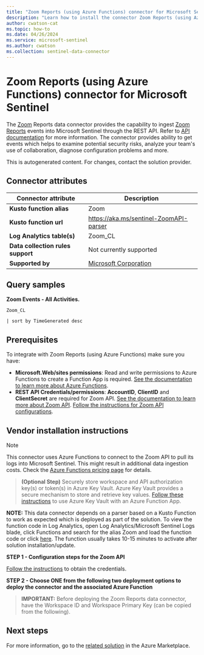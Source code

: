 ```yaml
---
title: "Zoom Reports (using Azure Functions) connector for Microsoft Sentinel"
description: "Learn how to install the connector Zoom Reports (using Azure Functions) to connect your data source to Microsoft Sentinel."
author: cwatson-cat
ms.topic: how-to
ms.date: 04/26/2024
ms.service: microsoft-sentinel
ms.author: cwatson
ms.collection: sentinel-data-connector
---
```


# Zoom Reports (using Azure Functions) connector for Microsoft Sentinel

The [Zoom](https://zoom.us/) Reports data connector provides the capability to ingest [Zoom Reports](https://developers.zoom.us/docs/api/rest/reference/zoom-api/methods/#tag/Reports) events into Microsoft Sentinel through the REST API. Refer to [API documentation](https://developers.zoom.us/docs/api/) for more information. The connector provides ability to get events which helps to examine potential security risks, analyze your team's use of collaboration, diagnose configuration problems and more.

This is autogenerated content. For changes, contact the solution provider.

## Connector attributes

| Connector attribute | Description |
| --- | --- |
| **Kusto function alias** | Zoom |
| **Kusto function url** | https://aka.ms/sentinel-ZoomAPI-parser |
| **Log Analytics table(s)** | Zoom_CL<br/> |
| **Data collection rules support** | Not currently supported |
| **Supported by** | [Microsoft Corporation](https://support.microsoft.com/) |

## Query samples

**Zoom Events - All Activities.**

   ```kusto
Zoom_CL
 
   | sort by TimeGenerated desc
   ```



## Prerequisites

To integrate with Zoom Reports (using Azure Functions) make sure you have: 

- **Microsoft.Web/sites permissions**: Read and write permissions to Azure Functions to create a Function App is required. [See the documentation to learn more about Azure Functions](/azure/azure-functions/).
- **REST API Credentials/permissions**: **AccountID**, **ClientID** and **ClientSecret** are required for Zoom API. [See the documentation to learn more about Zoom API](https://developers.zoom.us/docs/internal-apps/create/). [Follow the instructions for Zoom API configurations](https://aka.ms/sentinel-zoomreports-readme).


## Vendor installation instructions


> [!NOTE]
   >  This connector uses Azure Functions to connect to the Zoom API to pull its logs into Microsoft Sentinel. This might result in additional data ingestion costs. Check the [Azure Functions pricing page](https://azure.microsoft.com/pricing/details/functions/) for details.


>**(Optional Step)** Securely store workspace and API authorization key(s) or token(s) in Azure Key Vault. Azure Key Vault provides a secure mechanism to store and retrieve key values. [Follow these instructions](/azure/app-service/app-service-key-vault-references) to use Azure Key Vault with an Azure Function App.


**NOTE:** This data connector depends on a parser based on a Kusto Function to work as expected which is deployed as part of the solution. To view the function code in Log Analytics, open Log Analytics/Microsoft Sentinel Logs blade, click Functions and search for the alias Zoom and load the function code or click [here](https://github.com/Azure/Azure-Sentinel/blob/master/Solutions/ZoomReports/Parsers/Zoom.yaml). The function usually takes 10-15 minutes to activate after solution installation/update.


**STEP 1 - Configuration steps for the Zoom API**

 [Follow the instructions](https://developers.zoom.us/docs/internal-apps/create/) to obtain the credentials. 



**STEP 2 - Choose ONE from the following two deployment options to deploy the connector and the associated Azure Function**

>**IMPORTANT:** Before deploying the Zoom Reports data connector, have the Workspace ID and Workspace Primary Key (can be copied from the following).







## Next steps

For more information, go to the [related solution](https://azuremarketplace.microsoft.com/en-us/marketplace/apps/azuresentinel.azure-sentinel-solution-zoomreports?tab=Overview) in the Azure Marketplace.
